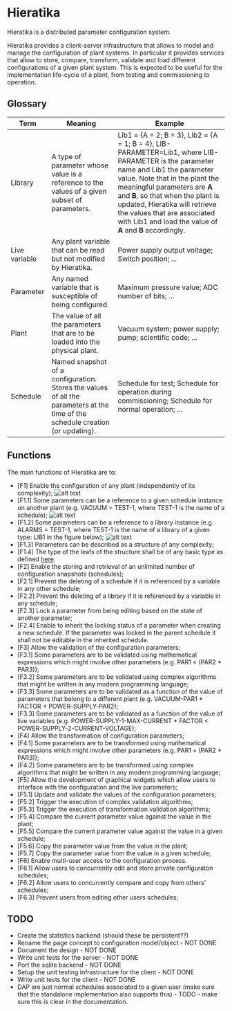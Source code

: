 # Hieratika

Hieratika is a distributed parameter configuration system.

Hieratika provides a client-server infrastructure that allows to model and manage the configuration of plant systems. In particular it provides services that allow to store, compare, transform, validate and load different configurations of a given plant system. This is expected to be useful for the implementation life-cycle of a plant, from testing and commissioning to operation.    

## Glossary

| Term | Meaning | Example |
| ---- | ------- | ------- |
| Library | A type of parameter whose value is a reference to the values of a given subset of parameters. | Lib1 = {A = 2; B = 3}, Lib2 = {A = 1; B = 4}, LIB-PARAMETER=Lib1, where LIB-PARAMETER is the parameter name and Lib1 the parameter value. Note that in the plant the meaningful parameters are **A** and **B**, so that when the plant is updated, Hieratika will retrieve the values that are associated with Lib1 and load the value of **A** and **B** accordingly. |
| Live variable | Any plant variable that can be read but not modified by Hieratika. | Power supply output voltage; Switch position; ... | 
| Parameter | Any named variable that is susceptible of being configured. | Maximum pressure value; ADC number of bits; ... |
| Plant | The value of all the parameters that are to be loaded into the physical plant. | Vacuum system; power supply; pump; scientific code; ... |
| Schedule | Named snapshot of a configuration. Stores the values of all the parameters at the time of the schedule creation (or updating). | Schedule for test; Schedule for operation during commissioning; Schedule for normal operation; ... |

## Functions

The main functions of Hieratika are to:
* \[F1\] Enable the configuration of any plant (independently of its complexity);
![alt text](docs/images/concepts-3.png "Hieratika concepts.")
* \[F1.1\] Some parameters can be a reference to a given schedule instance on another plant (e.g. VACUUM = TEST-1, where TEST-1 is the name of a schedule);
![alt text](docs/images/concepts-4.png "Hieratika concepts. Schedule linking.")
* \[F1.2\] Some parameters can be a reference to a library instance (e.g. ALARMS = TEST-1, where TEST-1 is the name of a library of a given type: LIB1 in the figure below);
![alt text](docs/images/concepts-4.png "Hieratika concepts. Library links.")
* \[F1.3\] Parameters can be described as a structure of any complexity;
* \[F1.4\] The type of the leafs of the structure shall be of any basic type as defined [here](server/hieratika/variable.py).
* \[F2\] Enable the storing and retrieval of an unlimited number of configuration snapshots (schedules);
* \[F2.1\] Prevent the deleting of a schedule if it is referenced by a variable in any other schedule;
* \[F2.2\] Prevent the deleting of a library if it is referenced by a variable in any schedule;
* \[F2.3\] Lock a parameter from being editing based on the state of another parameter;
* \[F2.4\] Enable to inherit the locking status of a parameter when creating a new schedule. If the parameter was locked in the parent schedule it shall not be editable in the inherited schedule.
* \[F3\] Allow the validation of the configuration parameters;
* \[F3.1\] Some parameters are to be validated using mathematical expressions which might involve other parameters (e.g. PAR1 < (PAR2 * PAR3));
* \[F3.2\] Some parameters are to be validated using complex algorithms that might be written in any modern programming language;
* \[F3.3\] Some parameters are to be validated as a function of the value of parameters that belong to a different plant (e.g. VACUUM-PAR1 * FACTOR < POWER-SUPPLY-PAR2);
* \[F3.3\] Some parameters are to be validated as a function of the value of live variables (e.g. POWER-SUPPLY-1-MAX-CURRENT * FACTOR < POWER-SUPPLY-2-CURRENT-VOLTAGE);
* \[F4\] Allow the transformation of configuration parameters;
* \[F4.1\] Some parameters are to be transformed using mathematical expressions which might involve other parameters (e.g. PAR1 = (PAR2 * PAR3));
* \[F4.2\] Some parameters are to be transformed using complex algorithms that might be written in any modern programming language;
* \[F5\] Allow the development of graphical widgets which allow users to interface with the configuration and the live parameters;
* \[F5.1\] Update and validate the values of the configuration parameters;
* \[F5.2\] Trigger the execution of complex validation algorithms;
* \[F5.3\] Trigger the execution of transformation validation algorithms;
* \[F5.4\] Compare the current parameter value against the value in the plant;
* \[F5.5\] Compare the current parameter value against the value in a given schedule;
* \[F5.6\] Copy the parameter value from the value in the plant;
* \[F5.7\] Copy the parameter value from the value in a given schedule;
* \[F6\] Enable multi-user access to the configuration process. 
* \[F6.1\] Allow users to concurrently edit and store private configuraton schedules;
* \[F6.2\] Allow users to concurrently compare and copy from others' schedules;
* \[F6.3\] Prevent users from editing other users schedules;


## TODO
-   Create the statistics backend (should these be persistent??)
-   Rename the page concept to configuration model/object - NOT DONE
-   Document the design - NOT DONE
-   Write unit tests for the server - NOT DONE
-   Port the sqlite backend - NOT DONE
-   Setup the unit testing infrastructure for the client - NOT DONE
-   Write unit tests for the client - NOT DONE
-   DAP are just normal schedules associated to a given user (make sure that the standalone implementation also supports this) - TODO - make sure this is clear in the documentation.
